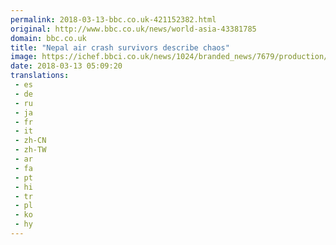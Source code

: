 ```yaml
---
permalink: 2018-03-13-bbc.co.uk-421152382.html
original: http://www.bbc.co.uk/news/world-asia-43381785
domain: bbc.co.uk
title: "Nepal air crash survivors describe chaos"
image: https://ichef.bbci.co.uk/news/1024/branded_news/7679/production/_100392303_045491687-1.jpg
date: 2018-03-13 05:09:20
translations: 
 - es
 - de
 - ru
 - ja
 - fr
 - it
 - zh-CN
 - zh-TW
 - ar
 - fa
 - pt
 - hi
 - tr
 - pl
 - ko
 - hy
---
```



